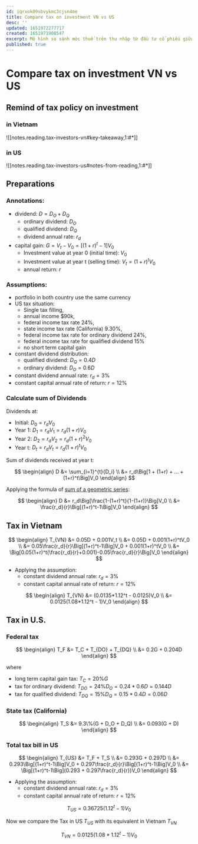 ```yaml
---
id: iqrxok09sbvykmc3cjsn4me
title: Compare tax on investment VN vs US
desc: ''
updated: 1651972277717
created: 1651971908547
excerpt: Mô hình so sánh mức thuế trên thu nhập từ đầu tư cổ phiếu giữa hai nước VN và US
published: true
---
```

# Compare tax on investment VN vs US

## Remind of tax policy on investment

### in Vietnam

![[notes.reading.tax-investors-vn#key-takeaway,1:#*]]

### in US

![[notes.reading.tax-investors-us#notes-from-reading,1:#*]]

## Preparations

### Annotations:

- dividend: $D = D_O + D_Q$
    - ordinary dividend: $D_O$
    - qualified dividend: $D_Q$
    - dividend annual rate: $r_d$
- capital gain: $G = V_t-V_0 = \big[(1+r)^t-1\big]V_0$
    - Investment value at year 0 (initial time): $V_0$
    - Investment value at year t (selling time): $V_t=(1+r)^tV_0$
    - annual return: $r$

### Assumptions:

- portfolio in both country use the same currency
- US tax situation: 
    - Single tax filling, 
    - annual income $90k, 
    - federal income tax rate 24%, 
    - state income tax rate (California) 9.30%, 
    - federal income tax rate for ordinary dividend 24%, 
    - federal income tax rate for qualified dividend 15%
    - no short term capital gain
- constant dividend distribution:
    - qualified dividend: $D_Q = 0.4D$
    - ordinary dividend: $D_O = 0.6D$
- constant dividend annual rate: $r_d = 3\%$
- constant capital annual rate of return: $r = 12\%$

### Calculate sum of Dividends

Dividends at:
- Initial: $D_0 = r_dV_0$
- Year 1: $D_1 = r_dV_1 = r_d(1+r)V_0$
- Year 2: $D_2 = r_dV_2 = r_d(1+r)^2V_0$
- Year t: $D_t = r_dV_t = r_d(1+r)^tV_0$

Sum of dividends received at year t:

$$
\begin{align}
D &= \sum_{i=1}^{t}{D_i} \\
&= r_d\Big[1 + (1+r) + ... + (1+r)^t\Big]V_0
\end{align}
$$

Applying the formula of [sum of a geometric series](https://saylordotorg.github.io/text_intermediate-algebra/s12-03-geometric-sequences-and-series.html):

$$
\begin{align}
D &= r_d\Big[\frac{1-(1+r)^t}{1-(1+r)}\Big]V_0 \\
&= \frac{r_d}{r}\Big[(1+r)^t-1\Big]V_0
\end{align}
$$
  
## Tax in Vietnam

$$
\begin{align}
T_{VN} &= 0.05D + 0.001V_t \\
&= 0.05D + 0.001(1+r)^tV_0 \\
&= 0.05\frac{r_d}{r}\Big[(1+r)^t-1\Big]V_0 + 0.001(1+r)^tV_0 \\
&= \Big[0.05(1+r)^t(\frac{r_d}{r}+0.001)-0.05\frac{r_d}{r}\Big]V_0
\end{align}
$$

- Applying the assumption:
    - constant dividend annual rate: $r_d = 3\%$
    - constant capital annual rate of return: $r = 12\%$

$$
\begin{align}
T_{VN} &= (0.0135*1.12^t - 0.0125)V_0 \\
&= 0.0125(1.08*1.12^t - 1)V_0
\end{align}
$$

## Tax in U.S.

### Federal tax
$$
\begin{align}
T_F &= T_C + T_{DO} + T_{DQ} \\
&= 0.2G + 0.204D
\end{align}
$$

where
- long term capital gain tax: $T_C = 20\%G$
- tax for ordinary dividend: $T_{DO} = 24\%D_O = 0.24*0.6D = 0.144D$
- tax for qualified dividend: $T_{DQ} = 15\%D_Q = 0.15*0.4D = 0.06D$

### State tax (California) 

$$
\begin{align}
T_S &= 9.3\%(G + D_O + D_Q) \\
&= 0.093(G + D)
\end{align}
$$

### Total tax bill in US

$$
\begin{align} 
T_{US} &= T_F + T_S \\
&= 0.293G + 0.297D \\
&= 0.293\Big[(1+r)^t-1\Big]V_0 + 0.297\frac{r_d}{r}\Big[(1+r)^t-1\Big]V_0 \\
&= \Big[(1+r)^t-1\Big](0.293 + 0.297\frac{r_d}{r})V_0
\end{align}
$$

- Applying the assumption:
    - constant dividend annual rate: $r_d = 3\%$
    - constant capital annual rate of return: $r = 12\%$

$$
T_{US} = 0.36725(1.12^t-1)V_0
$$

Now we compare the Tax in US $T_{US}$ with its equivalent in Vietnam $T_{VN}$

$$
T_{VN} = 0.0125(1.08*1.12^t - 1)V_0
$$
